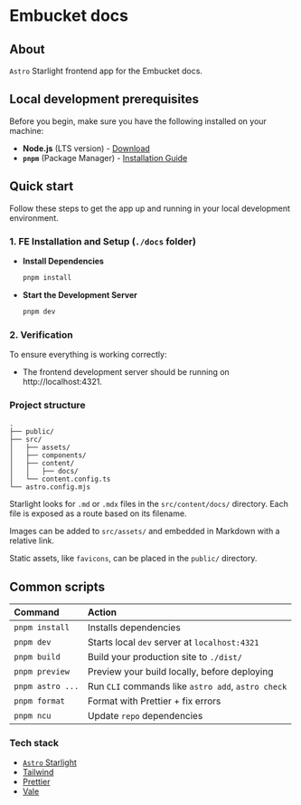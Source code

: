 # Embucket docs

## About

`Astro` Starlight frontend app for the Embucket docs.

## Local development prerequisites

Before you begin, make sure you have the following installed on your machine:

- **Node.js** (LTS version) - [Download](https://nodejs.org)
- **`pnpm`** (Package Manager) - [Installation Guide](https://pnpm.io)

## Quick start

Follow these steps to get the app up and running in your local development environment.

### 1. FE Installation and Setup (`./docs` folder)

- **Install Dependencies**

  ```bash
  pnpm install
  ```

- **Start the Development Server**

  ```bash
  pnpm dev
  ```

### 2. Verification

To ensure everything is working correctly:

- The frontend development server should be running on http://localhost:4321.

### Project structure

```
.
├── public/
├── src/
│   ├── assets/
│   ├── components/
│   ├── content/
│   │   ├── docs/
│   └── content.config.ts
└── astro.config.mjs
```

Starlight looks for `.md` or `.mdx` files in the `src/content/docs/` directory. Each file is exposed as a route based on its filename.

Images can be added to `src/assets/` and embedded in Markdown with a relative link.

Static assets, like `favicons`, can be placed in the `public/` directory.

## Common scripts

| Command          | Action                                             |
| :--------------- | :------------------------------------------------- |
| `pnpm install`   | Installs dependencies                              |
| `pnpm dev`       | Starts local `dev` server at `localhost:4321`      |
| `pnpm build`     | Build your production site to `./dist/`            |
| `pnpm preview`   | Preview your build locally, before deploying       |
| `pnpm astro ...` | Run `CLI` commands like `astro add`, `astro check` |
| `pnpm format`    | Format with Prettier + fix errors                  |
| `pnpm ncu`       | Update `repo` dependencies                         |

### Tech stack

- [`Astro` Starlight](https://starlight.astro.build)
- [Tailwind](https://tailwindcss.com)
- [Prettier](https://prettier.io)
- [Vale](https://vale.sh)
